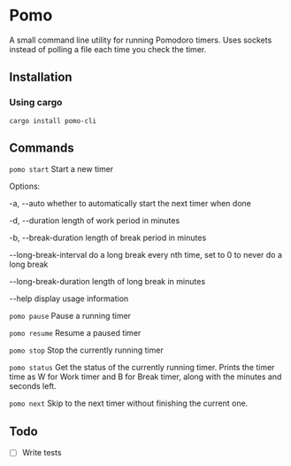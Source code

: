 # Pomo
A small command line utility for running Pomodoro timers. Uses sockets instead of polling a file each time you check the timer.

## Installation
### Using cargo
`cargo install pomo-cli`

## Commands
`pomo start`
Start a new timer

Options:

  -a, --auto            whether to automatically start the next timer when done

  -d, --duration        length of work period in minutes

  -b, --break-duration  length of break period in minutes

  --long-break-interval do a long break every nth time, set to 0 to never do a long break

  --long-break-duration length of long break in minutes

  --help                display usage information

`pomo pause`
Pause a running timer

`pomo resume`
Resume a paused timer

`pomo stop`
Stop the currently running timer

`pomo status`
Get the status of the currently running timer. Prints the timer time as W for Work timer and B for Break timer, along with the minutes and seconds left.

`pomo next`
Skip to the next timer without finishing the current one.

## Todo
- [ ] Write tests
